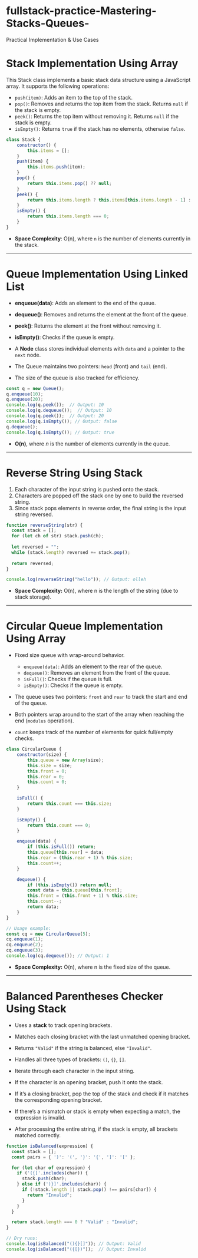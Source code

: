 # fullstack-practice-Mastering-Stacks-Queues-
Practical Implementation &amp; Use Cases

# Stack Implementation Using Array

This Stack class implements a basic stack data structure using a JavaScript array. It supports the following operations:

* `push(item)`: Adds an item to the top of the stack.
* `pop()`: Removes and returns the top item from the stack. Returns `null` if the stack is empty.
* `peek()`: Returns the top item without removing it. Returns `null` if the stack is empty.
* `isEmpty()`: Returns `true` if the stack has no elements, otherwise `false`.


```js
class Stack {
    constructor() {
        this.items = [];
    }
    push(item) {
        this.items.push(item);
    }
    pop() {
        return this.items.pop() ?? null;
    }
    peek() {
        return this.items.length ? this.items[this.items.length - 1] : null;
    }
    isEmpty() {
        return this.items.length === 0;
    }
}
```

* **Space Complexity**: O(n), where `n` is the number of elements currently in the stack.

-----------------------------------------------------------------------------------------------------------------------------------------------------------

# Queue Implementation Using Linked List

* **enqueue(data)**: Adds an element to the end of the queue.
* **dequeue()**: Removes and returns the element at the front of the queue.
* **peek()**: Returns the element at the front without removing it.
* **isEmpty()**: Checks if the queue is empty.

* A **Node** class stores individual elements with `data` and a pointer to the `next` node.
* The Queue maintains two pointers: `head` (front) and `tail` (end).
* The size of the queue is also tracked for efficiency.

```javascript
const q = new Queue();
q.enqueue(10);
q.enqueue(20);
console.log(q.peek());  // Output: 10
console.log(q.dequeue());  // Output: 10
console.log(q.peek());  // Output: 20
console.log(q.isEmpty()); // Output: false
q.dequeue();
console.log(q.isEmpty()); // Output: true
```


* **O(n)**, where *n* is the number of elements currently in the queue.

-----------------------------------------------------------------------------------------------------------------------------------------------------------

# Reverse String Using Stack

1. Each character of the input string is pushed onto the stack.
2. Characters are popped off the stack one by one to build the reversed string.
3. Since stack pops elements in reverse order, the final string is the input string reversed.

```javascript
function reverseString(str) {
  const stack = [];
  for (let ch of str) stack.push(ch);
  
  let reversed = "";
  while (stack.length) reversed += stack.pop();
  
  return reversed;
}

console.log(reverseString("hello")); // Output: olleh
```

* **Space Complexity:** O(n), where n is the length of the string (due to stack storage).

-----------------------------------------------------------------------------------------------------------------------------------------------------------

# Circular Queue Implementation Using Array

* Fixed size queue with wrap-around behavior.

  * `enqueue(data)`: Adds an element to the rear of the queue.
  * `dequeue()`: Removes an element from the front of the queue.
  * `isFull()`: Checks if the queue is full.
  * `isEmpty()`: Checks if the queue is empty.


* The queue uses two pointers: `front` and `rear` to track the start and end of the queue.
* Both pointers wrap around to the start of the array when reaching the end (`modulus` operation).
* `count` keeps track of the number of elements for quick full/empty checks.

```javascript
class CircularQueue {
    constructor(size) {
        this.queue = new Array(size);
        this.size = size;
        this.front = 0;
        this.rear = 0;
        this.count = 0;
    }

    isFull() {
        return this.count === this.size;
    }

    isEmpty() {
        return this.count === 0;
    }

    enqueue(data) {
        if (this.isFull()) return;
        this.queue[this.rear] = data;
        this.rear = (this.rear + 1) % this.size;
        this.count++;
    }

    dequeue() {
        if (this.isEmpty()) return null;
        const data = this.queue[this.front];
        this.front = (this.front + 1) % this.size;
        this.count--;
        return data;
    }
}

// Usage example:
const cq = new CircularQueue(5);
cq.enqueue(1);
cq.enqueue(2);
cq.enqueue(3);
console.log(cq.dequeue()); // Output: 1
```


* **Space Complexity:** O(n), where n is the fixed size of the queue.

-----------------------------------------------------------------------------------------------------------------------------------------------------------

# Balanced Parentheses Checker Using Stack

* Uses a **stack** to track opening brackets.
* Matches each closing bracket with the last unmatched opening bracket.
* Returns `"Valid"` if the string is balanced, else `"Invalid"`.
* Handles all three types of brackets: `()`, `{}`, `[]`.

* Iterate through each character in the input string.
* If the character is an opening bracket, push it onto the stack.
* If it’s a closing bracket, pop the top of the stack and check if it matches the corresponding opening bracket.
* If there’s a mismatch or stack is empty when expecting a match, the expression is invalid.
* After processing the entire string, if the stack is empty, all brackets matched correctly.

```javascript
function isBalanced(expression) {
  const stack = [];
  const pairs = { ')': '(', '}': '{', ']': '[' };

  for (let char of expression) {
    if ('({['.includes(char)) {
      stack.push(char);
    } else if (')}]'.includes(char)) {
      if (!stack.length || stack.pop() !== pairs[char]) {
        return "Invalid";
      }
    }
  }

  return stack.length === 0 ? "Valid" : "Invalid";
}

// Dry runs:
console.log(isBalanced("(){}[]")); // Output: Valid
console.log(isBalanced("({[})"));  // Output: Invalid
```



